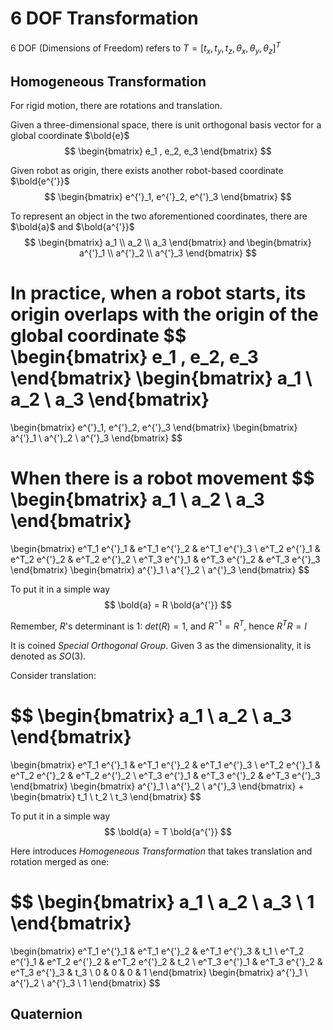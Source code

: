 # 6 DOF Transformation

6 DOF (Dimensions of Freedom) refers to $T = [t_x, t_y, t_z, \theta_x, \theta_y, \theta_z]^T$

## Homogeneous Transformation

For rigid motion, there are rotations and translation.

Given a three-dimensional space, there is unit orthogonal basis vector for a global coordinate $\bold{e}$
$$
\begin{bmatrix}
e_1 , e_2, e_3
\end{bmatrix}
$$

Given robot as origin, there exists another robot-based coordinate $\bold{e^{'}}$
$$
\begin{bmatrix}
e^{'}_1, e^{'}_2, e^{'}_3
\end{bmatrix}
$$

To represent an object in the two aforementioned coordinates, there are $\bold{a}$ and $\bold{a^{'}}$
$$
\begin{bmatrix}
a_1 \\
a_2 \\
a_3
\end{bmatrix}
and
\begin{bmatrix}
a^{'}_1 \\
a^{'}_2 \\
a^{'}_3
\end{bmatrix}
$$

In practice, when a robot starts, its origin overlaps with the origin of the global coordinate
$$
\begin{bmatrix}
e_1 , e_2, e_3
\end{bmatrix}
\begin{bmatrix}
a_1 \\
a_2 \\
a_3
\end{bmatrix}
=
\begin{bmatrix}
e^{'}_1, e^{'}_2, e^{'}_3
\end{bmatrix}
\begin{bmatrix}
a^{'}_1 \\
a^{'}_2 \\
a^{'}_3
\end{bmatrix}
$$

When there is a robot movement
$$
\begin{bmatrix}
a_1 \\
a_2 \\
a_3
\end{bmatrix}
=
\begin{bmatrix}
e^T_1 e^{'}_1 & e^T_1 e^{'}_2 & e^T_1 e^{'}_3 \\
e^T_2 e^{'}_1 & e^T_2 e^{'}_2 & e^T_2 e^{'}_2 \\
e^T_3 e^{'}_1 & e^T_3 e^{'}_2 & e^T_3 e^{'}_3
\end{bmatrix}
\begin{bmatrix}
a^{'}_1 \\
a^{'}_2 \\
a^{'}_3
\end{bmatrix}
$$

To put it in a simple way
$$
\bold{a} = R \bold{a^{'}}
$$

Remember, $R$'s determinant is $1$: $det(R)=1$, and $R^{-1} = R^T$, hence $R^T R = I$

It is coined *Special Orthogonal Group*. Given $3$ as the dimensionality, it is denoted as $SO(3)$.

Consider translation:

$$
\begin{bmatrix}
a_1 \\
a_2 \\
a_3
\end{bmatrix}
=
\begin{bmatrix}
e^T_1 e^{'}_1 & e^T_1 e^{'}_2 & e^T_1 e^{'}_3 \\
e^T_2 e^{'}_1 & e^T_2 e^{'}_2 & e^T_2 e^{'}_2 \\
e^T_3 e^{'}_1 & e^T_3 e^{'}_2 & e^T_3 e^{'}_3
\end{bmatrix}
\begin{bmatrix}
a^{'}_1 \\
a^{'}_2 \\
a^{'}_3
\end{bmatrix}
+
\begin{bmatrix}
t_1 \\
t_2 \\
t_3
\end{bmatrix}
$$

To put it in a simple way
$$
\bold{a} = T \bold{a^{'}}
$$

Here introduces *Homogeneous Transformation* that takes translation and rotation merged as one: 

$$
\begin{bmatrix}
a_1 \\
a_2 \\
a_3 \\
1
\end{bmatrix}
=
\begin{bmatrix}
e^T_1 e^{'}_1 & e^T_1 e^{'}_2 & e^T_1 e^{'}_3 & t_1 \\
e^T_2 e^{'}_1 & e^T_2 e^{'}_2 & e^T_2 e^{'}_2 & t_2 \\
e^T_3 e^{'}_1 & e^T_3 e^{'}_2 & e^T_3 e^{'}_3 & t_3 \\
0 & 0 & 0 & 1
\end{bmatrix}
\begin{bmatrix}
a^{'}_1 \\
a^{'}_2 \\
a^{'}_3 \\
1
\end{bmatrix}
$$

## Quaternion